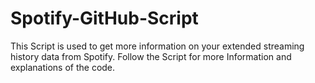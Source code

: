 # Spotify-GitHub-Script

This Script is used to get more information on your extended streaming history data from Spotify. Follow the Script for more Information and explanations of the code.
